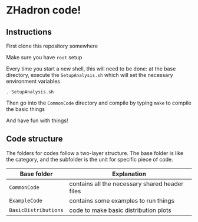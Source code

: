 
# ZHadron code!

## Instructions 

First clone this repository somewhere

Make sure you have `root` setup

Every time you start a new shell, this will need to be done: at the base directory, execute the `SetupAnalysis.sh` which will set the necessary environment variables
```
. SetupAnalysis.sh
```

Then go into the `CommonCode` directory and compile by typing `make` to compile the basic things

And have fun with things!


## Code structure

The folders for codes follow a two-layer structure.  The base folder is like the category, and the subfolder is the unit for specific piece of code.

| Base folder | Explanation |
|---|---|
| `CommonCode` | contains all the necessary shared header files |
| `ExampleCode` | contains some examples to run things |
| `BasicDistributions` | code to make basic distribution plots |




